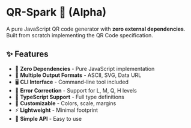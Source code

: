 # QR-Spark 🔲 (Alpha)

A pure JavaScript QR code generator with **zero external dependencies**. Built from scratch implementing the QR Code specification.

## ✨ Features

- 🚫 **Zero Dependencies** - Pure JavaScript implementation
- 🎨 **Multiple Output Formats** - ASCII, SVG, Data URL
- 🖥️ **CLI Interface** - Command-line tool included
- 📱 **Error Correction** - Support for L, M, Q, H levels
- 🎯 **TypeScript Support** - Full type definitions
- 🌈 **Customizable** - Colors, scale, margins
- ⚡ **Lightweight** - Minimal footprint
- 🔧 **Simple API** - Easy to use
